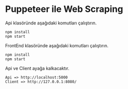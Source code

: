 # Puppeteer ile Web Scraping

Api klasöründe aşağıdaki komutları çalıştırın.

```
npm install
npm start
```

FrontEnd klasöründe aşağıdaki komutları çalıştırın.

```
npm install
npm start
```

Api ve Client ayağa kalkacaktır.
```
Api => http://localhost:5000
Client => http://127.0.0.1:8080/
```